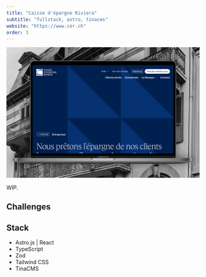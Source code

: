 ```yaml
---
title: "Caisse d'épargne Riviera"
subtitle: "fullstack, astro, tinacms"
website: "https://www.cer.ch"
order: 3
---
```


![Site CER](../../assets/cer.jpeg)

WIP.

## Challenges

## Stack

- Astro.js | React
- TypeScript
- Zod
- Tailwind CSS
- TinaCMS
